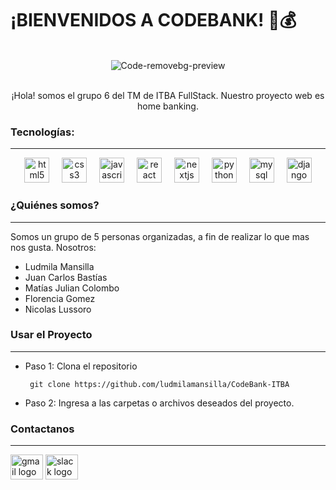<h1 align="left">¡BIENVENIDOS A CODEBANK!  🚀💰</h1>

<br>

<div align="center">
  <img src="https://github.com/user-attachments/assets/1abf265d-dba1-4084-bbe7-5f13be28a419" alt="Code-removebg-preview" />
</div>

<br>

<p align="center">
¡Hola! somos el grupo 6 del TM de ITBA FullStack.
Nuestro proyecto web es home banking. 
</p>

<h3>Tecnologías:</h3>
<hr>
<div align="center">
  <img src="https://cdn.jsdelivr.net/gh/devicons/devicon/icons/html5/html5-original.svg" height="40" alt="html5 logo"  />
  <img width="12" />
  <img src="https://cdn.jsdelivr.net/gh/devicons/devicon/icons/css3/css3-original.svg" height="40" alt="css3 logo"  />
  <img width="12" />
  <img src="https://cdn.jsdelivr.net/gh/devicons/devicon/icons/javascript/javascript-original.svg" height="40" alt="javascript logo"  />
  <img width="12" />
  <img src="https://cdn.jsdelivr.net/gh/devicons/devicon/icons/react/react-original.svg" height="40" alt="react logo"  />
  <img width="12" />
  <img src="https://cdn.jsdelivr.net/gh/devicons/devicon/icons/nextjs/nextjs-original.svg" height="40" alt="nextjs logo"  />
  <img width="12" />
  <img src="https://cdn.jsdelivr.net/gh/devicons/devicon/icons/python/python-original.svg" height="40" alt="python logo"  />
  <img width="12" />
  <img src="https://cdn.jsdelivr.net/gh/devicons/devicon/icons/mysql/mysql-original.svg" height="40" alt="mysql logo"  />
  <img width="12" />
  <img src="https://cdn.jsdelivr.net/gh/devicons/devicon/icons/django/django-plain.svg" height="40" alt="django logo"  />
</div>

<h3>¿Quiénes somos?</h3>
<hr>

Somos un grupo de 5 personas organizadas, a fin de realizar lo que mas nos gusta. Nosotros:
 - Ludmila Mansilla
 - Juan Carlos Bastías
 - Matías Julian Colombo
 - Florencia Gomez
 - Nicolas Lussoro
 
<h3>Usar el Proyecto</h3>
<hr>
 
 - Paso 1: Clona el repositorio

        git clone https://github.com/ludmilamansilla/CodeBank-ITBA

 - Paso 2: Ingresa a las carpetas o archivos deseados del proyecto.

<h3>Contactanos</h3>

<hr>

<div align="left">
  <img src="https://raw.githubusercontent.com/maurodesouza/profile-readme-generator/master/src/assets/icons/social/gmail/default.svg" width="52" height="40" alt="gmail logo"  />
  <img src="https://raw.githubusercontent.com/maurodesouza/profile-readme-generator/master/src/assets/icons/social/slack/default.svg" width="52" height="40" alt="slack logo"  />
</div>
